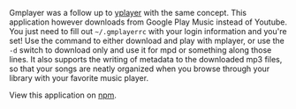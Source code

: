 Gmplayer was a follow up to [yplayer](https://github.com/96aa48/yplayer.git) with the same concept. This application however downloads from Google Play Music instead of Youtube. You just need to fill out `~/.gmplayerrc` with your login information and you're set! Use the command to either download and play with mplayer, or use the `-d` switch to download only and use it for mpd or something along those lines. It also supports the writing of metadata to the downloaded mp3 files, so that your songs are neatly organized when you browse through your library with your favorite music player.  

View this application on [npm](http://npmjs.org/gmplayer).
